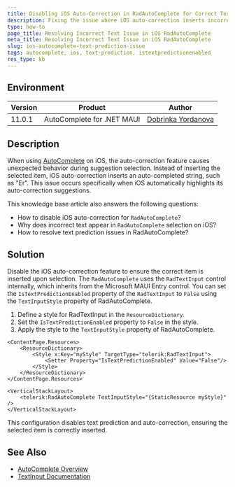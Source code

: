 ```yaml
---
title: Disabling iOS Auto-Correction in RadAutoComplete for Correct Text Selection
description: Fixing the issue where iOS auto-correction inserts incorrect text instead of selected items in RadAutoComplete.
type: how-to
page_title: Resolving Incorrect Text Issue in iOS RadAutoComplete
meta_title: Resolving Incorrect Text Issue in iOS RadAutoComplete
slug: ios-autocomplete-text-prediction-issue
tags: autocomplete, ios, text-prediction, istextpredictionenabled
res_type: kb
---
```


## Environment

| Version | Product | Author | 
| --- | --- | ---- | 
| 11.0.1 | AutoComplete for .NET MAUI | [Dobrinka Yordanova](https://www.telerik.com/blogs/author/dobrinka-yordanova) | 

## Description

When using [AutoComplete](https://docs.telerik.com/devtools/maui/controls/autocomplete/overview) on iOS, the auto-correction feature causes unexpected behavior during suggestion selection. Instead of inserting the selected item, iOS auto-correction inserts an auto-completed string, such as "Er". This issue occurs specifically when iOS automatically highlights its auto-correction suggestions.

This knowledge base article also answers the following questions:
- How to disable iOS auto-correction for `RadAutoComplete`?
- Why does incorrect text appear in `RadAutoComplete` selection on iOS?
- How to resolve text prediction issues in RadAutoComplete?

## Solution

Disable the iOS auto-correction feature to ensure the correct item is inserted upon selection. The `RadAutoComplete` uses the `RadTextInput` control internally, which inherits from the Microsoft MAUI Entry control. You can set the `IsTextPredictionEnabled` property of the `RadTextInput` to `False` using the `TextInputStyle` property of RadAutoComplete.

1. Define a style for RadTextInput in the `ResourceDictionary`.
2. Set the `IsTextPredictionEnabled` property to `False` in the style.
3. Apply the style to the `TextInputStyle` property of RadAutoComplete.

```xaml
<ContentPage.Resources>
    <ResourceDictionary>
        <Style x:Key="myStyle" TargetType="telerik:RadTextInput">
            <Setter Property="IsTextPredictionEnabled" Value="False"/>
        </Style>
    </ResourceDictionary>
</ContentPage.Resources>

<VerticalStackLayout>
    <telerik:RadAutoComplete TextInputStyle="{StaticResource myStyle}" />
</VerticalStackLayout>
```

This configuration disables text prediction and auto-correction, ensuring the selected item is correctly inserted.

## See Also

- [AutoComplete Overview](https://docs.telerik.com/devtools/maui/controls/autocomplete/overview)
- [TextInput Documentation](https://docs.telerik.com/devtools/maui/controls/entry/text-input)
